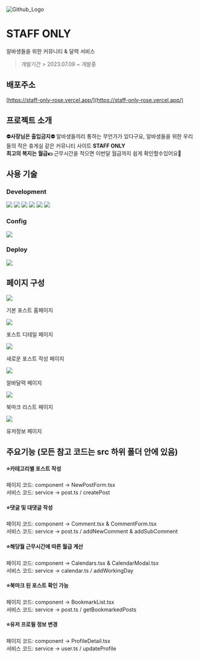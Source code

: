 ![](https://res.cloudinary.com/nara9709/image/upload/v1691329744/staffonly_logo_readme_c39gcq.png 'Github_Logo')

# STAFF ONLY

알바생들을 위한 커뮤니티 & 달력 서비스

> 개발기간 > 2023.07.09 ~ 개발중

## 배포주소

[https://staff-only-rose.vercel.app/](https://staff-only-rose.vercel.app/)

## 프로젝트 소개

**⛔️사장님은 출입금지⛔️** 알바생들끼리 통하는 무언가가 있다구요, 알바생들을 위한 우리들의 작은 휴게실 같은 커뮤니티 사이트 **STAFF ONLY**  
**최고의 복지는 월급💵** 근무시간을 적으면 이번달 월급까지 쉽게 확인할수있어요🤗

## 사용 기술

### Development

![](https://img.shields.io/badge/next.js-000000?style=for-the-badge&logo=nextdotjs&logoColor=white) ![](https://img.shields.io/badge/typescript-3178C6?style=for-the-badge&logo=typescript&logoColor=white) ![](https://img.shields.io/badge/sanity-F03E2F?style=for-the-badge&logo=sanity&logoColor=white) ![](https://img.shields.io/badge/swr-000000?style=for-the-badge&logo=nextdotjs&logoColor=white) ![](https://img.shields.io/badge/taillwind-06B6D4?style=for-the-badge&logo=tailwindcss&logoColor=white) ![](https://img.shields.io/badge/MUI-007FFF?style=for-the-badge&logo=mui&logoColor=white)

### Config

![](https://img.shields.io/badge/Npm-CB3837?style=for-the-badge&logo=npm&logoColor=white)

### Deploy

![](https://img.shields.io/badge/vercel-000000?style=for-the-badge&logo=vercel&logoColor=white)

## 페이지 구성

![](https://res.cloudinary.com/nara9709/image/upload/v1691331589/Screenshot_2023-08-06_at_8.17.39_AM_ee3lhe.png)

기본 포스트 홈페이지

![](https://res.cloudinary.com/nara9709/image/upload/v1691331908/Screenshot_2023-08-06_at_8.25.02_AM_g1fwtb.png)

포스트 디테일 페이지

![](https://res.cloudinary.com/nara9709/image/upload/v1691331589/Screenshot_2023-08-06_at_8.18.02_AM_i4mlnj.png)

새로운 포스트 작성 페이지

![](https://res.cloudinary.com/nara9709/image/upload/v1691331589/Screenshot_2023-08-06_at_8.17.54_AM_avtryt.png)

알바달력 페이지

![](https://res.cloudinary.com/nara9709/image/upload/v1691331589/Screenshot_2023-08-06_at_8.18.22_AM_keu1xe.png)

북마크 리스트 페이지

![](https://res.cloudinary.com/nara9709/image/upload/v1691331589/Screenshot_2023-08-06_at_8.18.28_AM_moo8dm.png)

유저정보 페이지

## 주요기능 **(모든 참고 코드는 src 하위 폴더 안에 있음)**

#### ⭐️카테고리별 포스트 작성

페이지 코드: component -> NewPostForm.tsx  
서비스 코드: service -> post.ts / createPost

#### ⭐️댓글 및 대댓글 작성

페이지 코드: component -> Comment.tsx & CommentForm.tsx  
서비스 코드: service -> post.ts / addNewComment & addSubComment

#### ⭐️해당월 근무시간에 따른 월급 계산

페이지 코드: component -> Calendars.tsx & CalendarModal.tsx  
서비스 코드: service -> calendar.ts / addWorkingDay

#### ⭐️북마크 된 포스트 확인 가능

페이지 코드: component -> BookmarkList.tsx  
서비스 코드: service -> post.ts / getBookmarkedPosts

#### ⭐️유저 프로필 정보 변경

페이지 코드: component -> ProfileDetail.tsx  
서비스 코드: service -> user.ts / updateProfile

